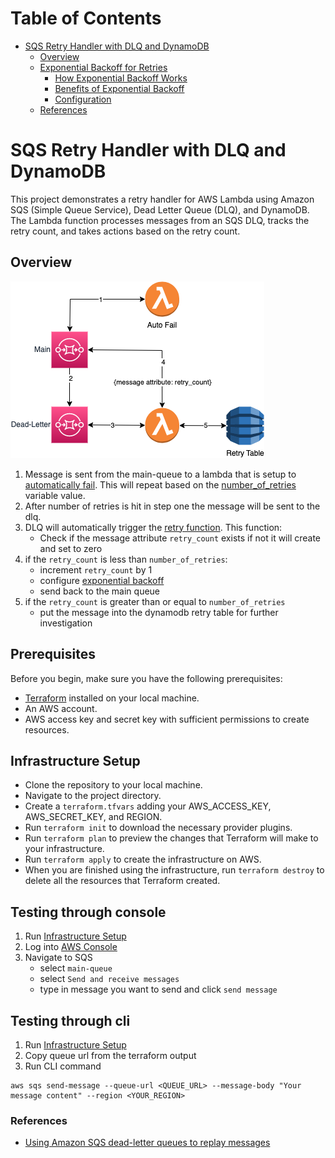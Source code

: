 # Table of Contents
- [SQS Retry Handler with DLQ and DynamoDB](#sqs-retry-handler-with-dlq-and-dynamodb)
  - [Overview](#overview)
  - [Exponential Backoff for Retries](#exponential-backoff-for-retries)
    - [How Exponential Backoff Works](#how-exponential-backoff-works)
    - [Benefits of Exponential Backoff](#benefits-of-exponential-backoff)
    - [Configuration](#configuration)
  - [References](#references)

# SQS Retry Handler with DLQ and DynamoDB

This project demonstrates a retry handler for AWS Lambda using Amazon SQS (Simple Queue Service), Dead Letter Queue (DLQ), and DynamoDB. The Lambda function processes messages from an SQS DLQ, tracks the retry count, and takes actions based on the retry count.

## Overview

![Topology](./documentation/Topology.drawio.png)

1. Message is sent from the main-queue to a lambda that is setup to [automatically fail](./files/autofail.py). This will repeat based on the [number_of_retries](./variables.tf) variable value.
2. After number of retries is hit in step one the message will be sent to the dlq.  
3. DLQ will automatically trigger the [retry function](./files/dynamoinsert.py).  This function:
    - Check if the message attribute `retry_count` exists if not it will create and set to zero
4. if the `retry_count` is less than `number_of_retries`:
    - increment `retry_count` by 1
    - configure [exponential backoff](./documentation/EXPONENTIAL.MD)
    - send back to the main queue
5. if the `retry_count` is greater than or equal to `number_of_retries`
    - put the message into the dynamodb retry table for further investigation

## Prerequisites
Before you begin, make sure you have the following prerequisites:

* [Terraform](https://developer.hashicorp.com/terraform/tutorials/aws-get-started/install-cli) installed on your local machine.
* An AWS account.
* AWS access key and secret key with sufficient permissions to create resources.

## Infrastructure Setup

* Clone the repository to your local machine.
* Navigate to the project directory.
* Create a `terraform.tfvars` adding your AWS_ACCESS_KEY, AWS_SECRET_KEY, and REGION.
* Run `terraform init` to download the necessary provider plugins.
* Run `terraform plan` to preview the changes that Terraform will make to your infrastructure.
* Run `terraform apply` to create the infrastructure on AWS.
* When you are finished using the infrastructure, run `terraform destroy` to delete all the resources that Terraform created.

## Testing through console

1. Run [Infrastructure Setup](#infrastructure-setup)
2. Log into [AWS Console](https://aws.amazon.com/console/)
3. Navigate to SQS
    - select `main-queue`
    - select `Send and receive messages`
    - type in message you want to send and click `send message`

## Testing through cli

1. Run [Infrastructure Setup](#infrastructure-setup)
2. Copy queue url from the terraform output
3. Run CLI command

```cli
aws sqs send-message --queue-url <QUEUE_URL> --message-body "Your message content" --region <YOUR_REGION>
```

### References

- [Using Amazon SQS dead-letter queues to replay messages](https://aws.amazon.com/blogs/compute/using-amazon-sqs-dead-letter-queues-to-replay-messages/)

